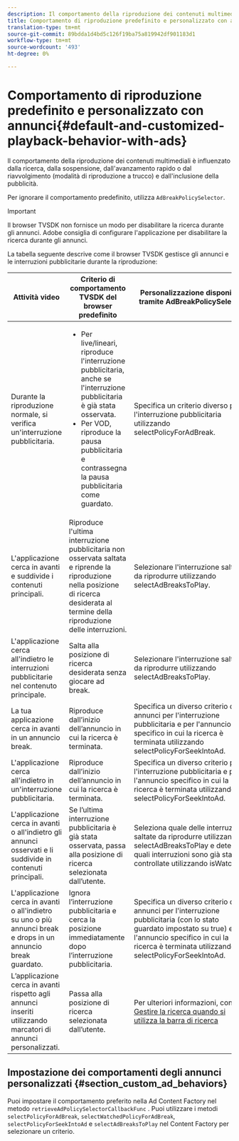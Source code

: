 ```yaml
---
description: Il comportamento della riproduzione dei contenuti multimediali è influenzato dalla ricerca, dalla sospensione, dall'avanzamento rapido o dal riavvolgimento (modalità di riproduzione a trucco) e dall'inclusione della pubblicità.
title: Comportamento di riproduzione predefinito e personalizzato con annunci pubblicitari
translation-type: tm+mt
source-git-commit: 89bdda1d4bd5c126f19ba75a819942df901183d1
workflow-type: tm+mt
source-wordcount: '493'
ht-degree: 0%

---
```



# Comportamento di riproduzione predefinito e personalizzato con annunci{#default-and-customized-playback-behavior-with-ads}

Il comportamento della riproduzione dei contenuti multimediali è influenzato dalla ricerca, dalla sospensione, dall&#39;avanzamento rapido o dal riavvolgimento (modalità di riproduzione a trucco) e dall&#39;inclusione della pubblicità.

Per ignorare il comportamento predefinito, utilizza `AdBreakPolicySelector`.

>[!IMPORTANT]
>
>Il browser TVSDK non fornisce un modo per disabilitare la ricerca durante gli annunci. Adobe consiglia di configurare l&#39;applicazione per disabilitare la ricerca durante gli annunci.

La tabella seguente descrive come il browser TVSDK gestisce gli annunci e le interruzioni pubblicitarie durante la riproduzione:

<table id="table_466538B1C2A646B89EB4F9AA111203BE"> 
 <thead> 
  <tr> 
   <th colname="col1" class="entry"> Attività video </th> 
   <th colname="col2" class="entry"> Criterio di comportamento TVSDK del browser predefinito </th> 
   <th colname="col3" class="entry">Personalizzazione disponibile tramite <span class="codeph"> AdBreakPolicySelector </span> </th> 
  </tr>
 </thead>
 <tbody> 
  <tr> 
   <td colname="col1"> Durante la riproduzione normale, si verifica un'interruzione pubblicitaria. </td> 
   <td colname="col2"> 
    <ul id="ul_10D2638676EA4ADDA718E61BD4FDC1D2"> 
     <li id="li_D5CC30F063934C738971E2E8AF00C137"> Per live/lineari, riproduce l'interruzione pubblicitaria, anche se l'interruzione pubblicitaria è già stata osservata. </li> 
     <li id="li_D962C0938DA74186AE99D117E5A74E38">Per VOD, riproduce la pausa pubblicitaria e contrassegna la pausa pubblicitaria come guardato. </li> 
    </ul> </td> 
   <td colname="col3">Specifica un criterio diverso per l'interruzione pubblicitaria utilizzando <span class="codeph"> selectPolicyForAdBreak</span>. </td> 
  </tr> 
  <tr> 
   <td colname="col1"> L'applicazione cerca in avanti e suddivide i contenuti principali. </td> 
   <td colname="col2"> Riproduce l'ultima interruzione pubblicitaria non osservata saltata e riprende la riproduzione nella posizione di ricerca desiderata al termine della riproduzione delle interruzioni. </td> 
   <td colname="col3">Selezionare l'interruzione saltata da riprodurre utilizzando <span class="codeph"> selectAdBreaksToPlay</span>. </td> 
  </tr> 
  <tr> 
   <td colname="col1"> L'applicazione cerca all'indietro le interruzioni pubblicitarie nel contenuto principale. </td> 
   <td colname="col2"> Salta alla posizione di ricerca desiderata senza giocare ad break. </td> 
   <td colname="col3">Selezionare l'interruzione saltata da riprodurre utilizzando <span class="codeph"> selectAdBreaksToPlay</span>.                      </td> 
  </tr> 
  <tr> 
   <td colname="col1"> La tua applicazione cerca in avanti in un annuncio break. </td> 
   <td colname="col2"> Riproduce dall’inizio dell’annuncio in cui la ricerca è terminata. </td> 
   <td colname="col3">Specifica un diverso criterio di annunci per l'interruzione pubblicitaria e per l'annuncio specifico in cui la ricerca è terminata utilizzando <span class="codeph"> selectPolicyForSeekIntoAd</span>. </td> 
  </tr> 
  <tr> 
   <td colname="col1"> L'applicazione cerca all'indietro in un'interruzione pubblicitaria. </td> 
   <td colname="col2"> Riproduce dall’inizio dell’annuncio in cui la ricerca è terminata. </td> 
   <td colname="col3">Specifica un diverso criterio per l'interruzione pubblicitaria e per l'annuncio specifico in cui la ricerca è terminata utilizzando <span class="codeph"> selectPolicyForSeekIntoAd</span>. </td> 
  </tr> 
  <tr> 
   <td colname="col1"> L'applicazione cerca in avanti o all'indietro gli annunci osservati e li suddivide in contenuti principali. </td> 
   <td colname="col2"> Se l’ultima interruzione pubblicitaria è già stata osservata, passa alla posizione di ricerca selezionata dall’utente. </td> 
   <td colname="col3">Seleziona quale delle interruzioni saltate da riprodurre utilizzando <span class="codeph"> selectAdBreaksToPlay</span> e determina quali interruzioni sono già state controllate utilizzando <span class="codeph"> isWatched</span>. </td> 
  </tr> 
  <tr> 
   <td colname="col1"> L'applicazione cerca in avanti o all'indietro su uno o più annunci break e drops in un annuncio break guardato. </td> 
   <td colname="col2"> Ignora l’interruzione pubblicitaria e cerca la posizione immediatamente dopo l’interruzione pubblicitaria. </td> 
   <td colname="col3">Specifica un diverso criterio di annunci per l'interruzione pubblicitaria (con lo stato guardato impostato su true) e per l'annuncio specifico in cui la ricerca è terminata utilizzando <span class="codeph"> selectPolicyForSeekIntoAd</span>. </td> 
  </tr> 
  <tr> 
   <td colname="col1"> L’applicazione cerca in avanti rispetto agli annunci inseriti utilizzando marcatori di annunci personalizzati. </td> 
   <td colname="col2"> Passa alla posizione di ricerca selezionata dall’utente. </td> 
   <td colname="col3">Per ulteriori informazioni, consulta <a href="../../browser-tvsdk-2.4/content-playback-options-browser-tvsdk/ui-configure/t-psdk-browser-tvsdk-2.4-ui-seek-scrub-bar-display.md" format="dita" scope="local"> Gestire la ricerca quando si utilizza la barra di ricerca</a> </td> 
  </tr> 
 </tbody> 
</table>

## Impostazione dei comportamenti degli annunci personalizzati {#section_custom_ad_behaviors}

Puoi impostare il comportamento preferito nella Ad Content Factory nel metodo `retrieveAdPolicySelectorCallbackFunc` . Puoi utilizzare i metodi `selectPolicyForAdBreak`, `selectWatchedPolicyForAdBreak`, `selectPolicyForSeekIntoAd` e `selectAdBreaksToPlay` nel Content Factory per selezionare un criterio.
